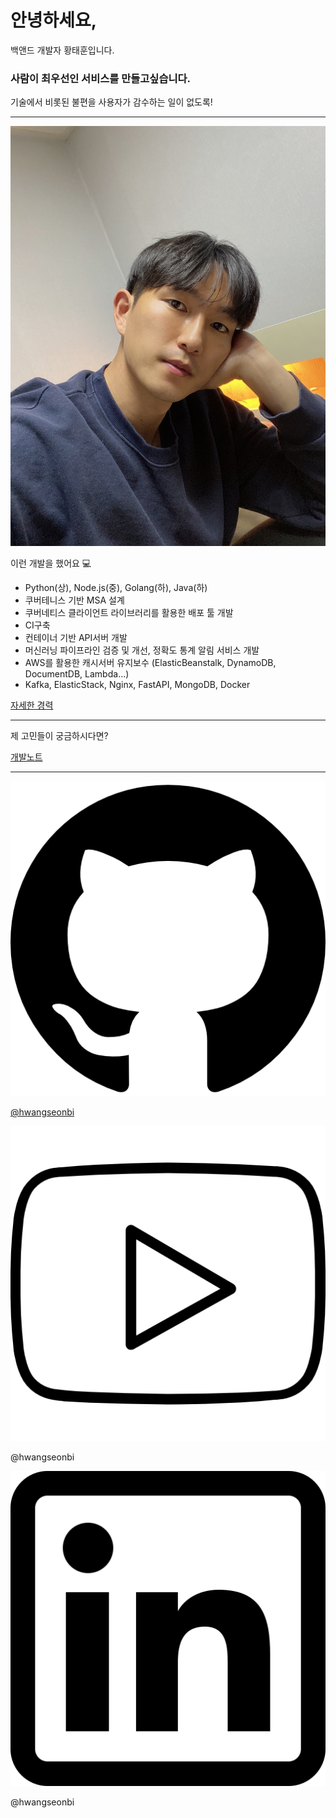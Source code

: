 # 안녕하세요,
백앤드 개발자 황태훈입니다.

### 사람이 최우선인 서비스를 만들고싶습니다.
기술에서 비롯된 불편을 사용자가 감수하는 일이 없도록!

---

![me.jpeg](me.jpeg)

이런 개발을 했어요 💻

- Python(상), Node.js(중), Golang(하), Java(하)
- 쿠버테니스 기반 MSA 설계
- 쿠버네티스 클라이언트 라이브러리를 활용한 배포 툴 개발
- CI구축
- 컨테이너 기반 API서버 개발
- 머신러닝 파이프라인 검증 및 개선, 정확도 통계 알림 서비스 개발
- AWS를 활용한 캐시서버 유지보수 (ElasticBeanstalk, DynamoDB, DocumentDB, Lambda...)
- Kafka, ElasticStack, Nginx, FastAPI, MongoDB, Docker

[자세한 경력](https://www.notion.so/e8fbef102cd048cd90f2b05ed4cab45d)

---

제 고민들이 궁금하시다면?

[개발노트](https://www.notion.so/06df12637e5b4637b33aa5e8c35f3ba8)

---

![github.png](github.png)

[@hwangseonbi](https://github.com/hwangseonbi)

![youtube.png](youtube.png)

@hwangseonbi

![linkedin.png](linkedin.png)

@hwangseonbi